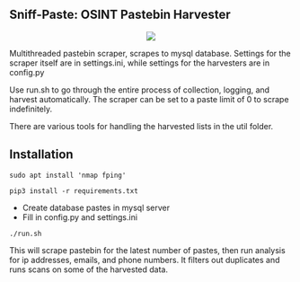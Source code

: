 ## Sniff-Paste: OSINT Pastebin Harvester

<p align="center">
    <img src="res/sniff-paste-pic.png"></img>
    <br>
</p>

Multithreaded pastebin scraper, scrapes to mysql database. Settings for the scraper itself are in settings.ini, while settings for the harvesters are in config.py

Use run.sh  to go through the entire process of collection, logging, and harvest automatically. The scraper can be set to a paste limit of 0 to scrape indefinitely. 

There are various tools for handling the harvested lists in the util folder.

## Installation

`sudo apt install 'nmap fping'`

`pip3 install -r requirements.txt`

 - Create database pastes in mysql server
 - Fill in config.py and settings.ini

`./run.sh`

This will scrape pastebin for the latest number of pastes, then run analysis for ip addresses, emails, and phone numbers. It filters out duplicates and runs scans on some of the harvested data.
